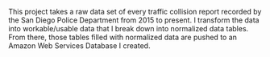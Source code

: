 This project takes a raw data set of every traffic collision report recorded by the San Diego Police Department from 2015 to present. I transform the data into workable/usable data that I break down into normalized data tables. From there, those tables filled with normalized data are pushed to an Amazon Web Services Database I created.
